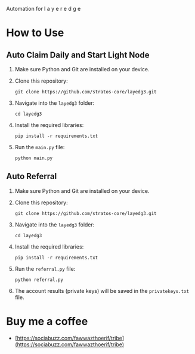 
Automation for l a y e r e d g e


# How to Use

## Auto Claim Daily and Start Light Node

1. Make sure Python and Git are installed on your device.

2. Clone this repository:

   ```
   git clone https://github.com/stratos-core/layedg3.git
   ```

3. Navigate into the `layedg3` folder:

   ```
   cd layedg3
   ```

4. Install the required libraries:

   ```
   pip install -r requirements.txt
   ```

5. Run the `main.py` file:

   ```
   python main.py
   ```


## Auto Referral

1. Make sure Python and Git are installed on your device.

2. Clone this repository:

   ```
   git clone https://github.com/stratos-core/layedg3.git
   ```

3. Navigate into the `layedg3` folder:

   ```
   cd layedg3
   ```

4. Install the required libraries:

   ```
   pip install -r requirements.txt
   ```

5. Run the `referral.py` file:

   ```
   python referral.py
   ```
6. The account results (private keys) will be saved in the `privatekeys.txt` file.

# Buy me a coffee

- [https://sociabuzz.com/fawwazthoerif/tribe](https://sociabuzz.com/fawwazthoerif/tribe)

